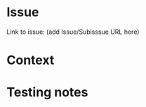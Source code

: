 # Issue
Link to issue: (add Issue/Subisssue URL here)
<!-- This PR must be tied to an Issue or a Subtask -->

# Context
<!-- Give the reviewer(s) some context about the changes or the feature. -->

# Testing notes
<!-- Let the reviewer(s) know how to tests the changes, if applicable. -->
